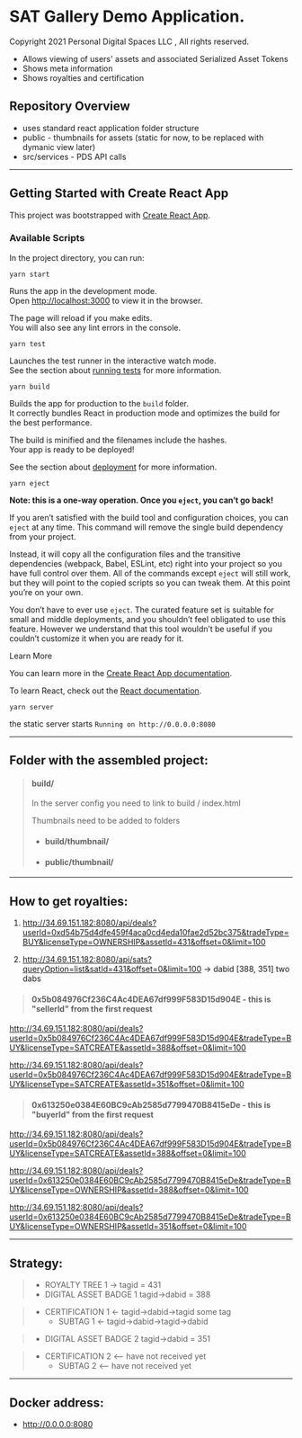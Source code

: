 # SAT Gallery Demo Application.

Copyright 2021  Personal Digital Spaces LLC , All rights reserved.

   - Allows viewing of users' assets and associated Serialized Asset Tokens
   - Shows meta information 
   - Shows royalties and certification

## Repository Overview

   - uses standard react application folder structure
   - public - thumbnails for assets (static for now, to be replaced with dymanic view later)
   - src/services - PDS API calls

----

## Getting Started with Create React App

This project was bootstrapped with [Create React App](https://github.com/facebook/create-react-app).

### Available Scripts

In the project directory, you can run:

 `yarn start`

Runs the app in the development mode.\
Open [http://localhost:3000](http://localhost:3000) to view it in the browser.

The page will reload if you make edits.\
You will also see any lint errors in the console.

 `yarn test`

Launches the test runner in the interactive watch mode.\
See the section about [running tests](https://facebook.github.io/create-react-app/docs/running-tests) for more information.

 `yarn build`

Builds the app for production to the `build` folder.\
It correctly bundles React in production mode and optimizes the build for the best performance.

The build is minified and the filenames include the hashes.\
Your app is ready to be deployed!

See the section about [deployment](https://facebook.github.io/create-react-app/docs/deployment) for more information.

 `yarn eject`

**Note: this is a one-way operation. Once you `eject`, you can’t go back!**

If you aren’t satisfied with the build tool and configuration choices, you can `eject` at any time. This command will remove the single build dependency from your project.

Instead, it will copy all the configuration files and the transitive dependencies (webpack, Babel, ESLint, etc) right into your project so you have full control over them. All of the commands except `eject` will still work, but they will point to the copied scripts so you can tweak them. At this point you’re on your own.

You don’t have to ever use `eject`. The curated feature set is suitable for small and middle deployments, and you shouldn’t feel obligated to use this feature. However we understand that this tool wouldn’t be useful if you couldn’t customize it when you are ready for it.

Learn More

You can learn more in the [Create React App documentation](https://facebook.github.io/create-react-app/docs/getting-started).

To learn React, check out the [React documentation](https://reactjs.org/).

 `yarn server`

the static server starts
`Running on http://0.0.0.0:8080`

----

## Folder with the assembled project:

> #### build/
> 
> In the server config you need to link to build / index.html
> 
> Thumbnails need to be added to folders
> - #### build/thumbnail/
> - #### public/thumbnail/

----

## How to get royalties:
1. http://34.69.151.182:8080/api/deals?userId=0xd54b75d4dfe459f4aca0cd4eda10fae2d52bc375&tradeType=BUY&licenseType=OWNERSHIP&assetId=431&offset=0&limit=100

2. http://34.69.151.182:8080/api/sats?queryOption=list&satId=431&offset=0&limit=100 -> dabid [388, 351]
   two dabs

> #### 0x5b084976Cf236C4Ac4DEA67df999F583D15d904E - this is "sellerId" from the first request

http://34.69.151.182:8080/api/deals?userId=0x5b084976Cf236C4Ac4DEA67df999F583D15d904E&tradeType=BUY&licenseType=SATCREATE&assetId=388&offset=0&limit=100

http://34.69.151.182:8080/api/deals?userId=0x5b084976Cf236C4Ac4DEA67df999F583D15d904E&tradeType=BUY&licenseType=SATCREATE&assetId=351&offset=0&limit=100


> #### 0x613250e0384E60BC9cAb2585d7799470B8415eDe - this is "buyerId" from the first request 

http://34.69.151.182:8080/api/deals?userId=0x5b084976Cf236C4Ac4DEA67df999F583D15d904E&tradeType=BUY&licenseType=SATCREATE&assetId=388&offset=0&limit=100

http://34.69.151.182:8080/api/deals?userId=0x613250e0384E60BC9cAb2585d7799470B8415eDe&tradeType=BUY&licenseType=OWNERSHIP&assetId=388&offset=0&limit=100

http://34.69.151.182:8080/api/deals?userId=0x613250e0384E60BC9cAb2585d7799470B8415eDe&tradeType=BUY&licenseType=OWNERSHIP&assetId=351&offset=0&limit=100

----

## Strategy:

> - ROYALTY TREE 1 -> tagid = 431
> - DIGITAL ASSET BADGE 1 tagid->dabid = 388

> - CERTIFICATION 1 <-    tagid->dabid->tagid some tag
>   -  SUBTAG 1 <-    tagid->dabid->tagid->dabid

> - DIGITAL ASSET BADGE 2 tagid->dabid = 351

> - CERTIFICATION 2 <-- have not received yet
>   -  SUBTAG 2 <-- have not received yet

----

## Docker address:
 - http://0.0.0.0:8080
